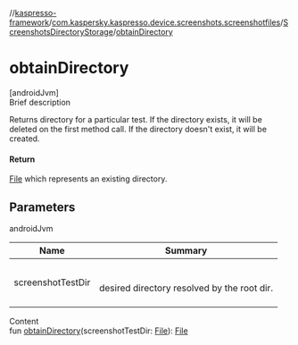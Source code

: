 //[kaspresso-framework](../../index.md)/[com.kaspersky.kaspresso.device.screenshots.screenshotfiles](../index.md)/[ScreenshotsDirectoryStorage](index.md)/[obtainDirectory](obtain-directory.md)



# obtainDirectory  
[androidJvm]  
Brief description  


Returns directory for a particular test. If the directory exists, it will be deleted on the first method call. If the directory doesn't exist, it will be created.



#### Return  


[File](https://developer.android.com/reference/kotlin/java/io/File.html) which represents an existing directory.



## Parameters  
  
androidJvm  
  
|  Name|  Summary| 
|---|---|
| screenshotTestDir| <br><br>desired directory resolved by the root dir.<br><br>
  
  
Content  
fun [obtainDirectory](obtain-directory.md)(screenshotTestDir: [File](https://developer.android.com/reference/kotlin/java/io/File.html)): [File](https://developer.android.com/reference/kotlin/java/io/File.html)  



